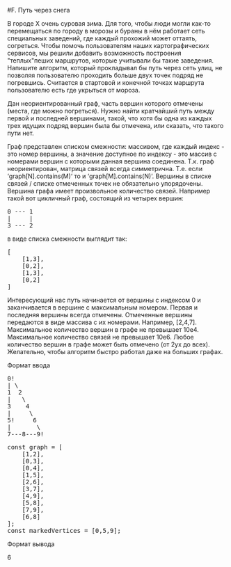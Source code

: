#F. Путь через снега

В городе X очень суровая зима. Для того, чтобы люди могли как-то перемещаться по городу в морозы и бураны в нём работает сеть специальных заведений, где каждый прохожий может оттаять, согреться. Чтобы помочь пользователям наших картографических сервисов, мы решили добавить возможность построения "теплых"пеших маршрутов, которые учитывали бы такие заведения. Напишите алгоритм, который прокладывал бы путь через сеть улиц, не позволяя пользователю проходить больше двух точек подряд не погревшись. Считается в стартовой и конечной точках маршрута пользователю есть где укрыться от мороза.

Дан неориентированный граф, часть вершин которого отмечены (места, где можно погреться). Нужно найти кратчайший путь между первой и последней вершинами, такой, что хотя бы одна из каждых трех идущих подряд вершин была бы отмечена, или сказать, что такого пути нет.

Граф представлен списком смежности: массивом, где каждый индекс - это номер вершины, а значение доступное по индексу - это массив с номерами вершин с которыми данная вершина соединена. Т.к. граф неориентирован, матрица связей всегда симметрична. Т.е. если ‘graph[N].contains(M)‘ то и ‘graph[M].contains(N)‘. Вершины в списке связей / списке отмеченных точек не обязательно упорядочены. Вершина графа имеет произвольное количество связей. Например такой вот цикличный граф, состоящий из четырех вершин:

<pre>0 --- 1  
|     |  
3 --- 2</pre>
в виде списка смежности выглядит так:

<pre>[  
    [1,3],  
    [0,2],  
    [1,3],  
    [0,2]  
]</pre>
Интересующий нас путь начинается от вершины с индексом 0 и заканчивается в вершине с максимальным номером. Первая и последняя вершины всегда отмечены. Отмеченные вершины передаются в виде массива с их номерами. Например, [2,4,7]. Максимальное количество вершин в графе не превышает 10e4. Максимальное количество связей не превышает 10e6. Любое количество вершин в графе может быть отмечено (от 2ух до всех). Желательно, чтобы алгоритм быстро работал даже на больших графах.

Формат ввода
<pre>0!  
| \  
1  2  
|   \  
3    4  
|     \  
5!     6  
|       \  
7---8---9!
</pre>
<pre>
const graph = [  
    [1,2],  
    [0,3],  
    [0,4],  
    [1,5],  
    [2,6],  
    [3,7],  
    [4,9],  
    [5,8],  
    [7,9],  
    [6,8]  
];  
const markedVertices = [0,5,9];
</pre>

Формат вывода

6